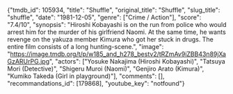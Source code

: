 {"tmdb_id": 105934, "title": "Shuffle", "original_title": "Shuffle", "slug_title": "shuffle", "date": "1981-12-05", "genre": ["Crime / Action"], "score": "7.4/10", "synopsis": "Hiroshi Kobayashi is on the run from police who would arrest him for the murder of his girlfriend Naomi. At the same time, he wants revenge on the yakuza member Kimura who got her stuck in drugs. The entire film consists of a long hunting-scene.", "image": "https://image.tmdb.org/t/p/w185_and_h278_bestv2/tRZmAv9iZBB43n89jXaGzARUrPG.jpg", "actors": ["Yosuke Nakajima (Hiroshi Kobayashi)", "Tatsuya Mori (Detective)", "Shigeru Muroi (Naomi)", "Genjiro Arato (Kimura)", "Kumiko Takeda (Girl in playground)"], "comments": [], "recommandations_id": [179868], "youtube_key": "notfound"}